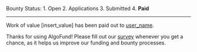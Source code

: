 Bounty Status: 1. Open 2. Applications 3. Submitted 4. **Paid**

-----

Work of value [insert_value] has been paid out to [user_name](user_link).

Thanks for using AlgoFund! Please fill out our [survey](survey_link) whenever you get a chance, as it helps us improve our funding and bounty processes. 

